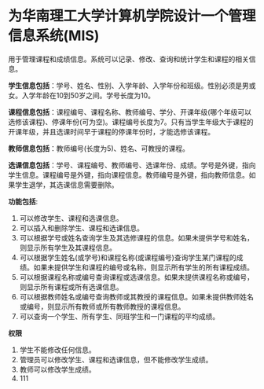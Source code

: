 # 为华南理工大学计算机学院设计一个管理信息系统(MIS)

用于管理课程和成绩信息。系统可以记录、修改、查询和统计学生和课程的相关信息。

**学生信息包括**：学号、姓名、性别、入学年龄、入学年份和班级。性别必须是男或女。入学年龄在10到50岁之间。学号长度为10。

**课程信息包括**：课程编号、课程名称、教师编号、学分、开课年级(哪个年级可以选修该课程)、停课年份(可为空)。课程编号长度为7。只有当学生年级大于课程的开课年级，并且选课时间早于课程的停课年份时，才能选修该课程。

**教师信息包括**：教师编号(长度为5)、姓名、可教授的课程。

**选课信息包括**：学号、课程编号、教师编号、选课年份、成绩。学号是外键，指向学生信息。课程编号是外键，指向课程信息。教师编号是外键，指向教师信息。如果学生退学，其选课信息需要删除。

**功能包括**:
1. 可以修改学生、课程和选课信息。
2. 可以插入和删除学生、课程和选课信息。
3. 可以根据学号或姓名查询学生及其选修课程的信息。如果未提供学号和姓名，则显示所有学生及其课程信息。
4. 可以根据学生姓名(或学号)和课程名称(或课程编号)查询学生某门课程的成绩。如果未提供学生和课程的编号或名称，则显示所有学生的所有课程成绩。
5. 可以根据课程名称或编号查询课程或选课信息。如果未提供课程名称或编号，则显示所有课程或所有选课信息。
6. 可以根据教师姓名或编号查询教师或其教授的课程信息。如果未提供教师姓名或编号，则显示所有教师或所有教师教授的课程信息。
7. 可以查询一个学生、所有学生、同班学生和一门课程的平均成绩。

**权限**

1. 学生不能修改任何信息。
2. 管理员可以修改学生、课程和选课信息，但不能修改学生成绩。
3. 教师可以修改学生成绩。
4. 111